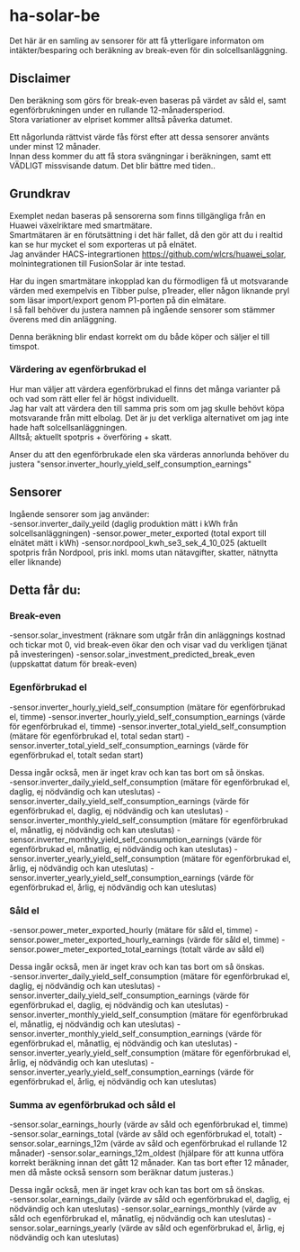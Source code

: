 # ha-solar-be
Det här är en samling av sensorer för att få ytterligare informaton om intäkter/besparing och beräkning av break-even för din solcellsanläggning.

## Disclaimer
Den beräkning som görs för break-even baseras på värdet av såld el, samt egenförbrukningen under en rullande 12-månadersperiod.  
Stora variationer av elpriset kommer alltså påverka datumet.

Ett någorlunda rättvist värde fås först efter att dessa sensorer använts under minst 12 månader.  
Innan dess kommer du att få stora svängningar i beräkningen, samt ett VÄDLIGT missvisande datum. Det blir bättre med tiden..

## Grundkrav
Exemplet nedan baseras på sensorerna som finns tillgängliga från en Huawei växelriktare med smartmätare.  
Smartmätaren är en förutsättning i det här fallet, då den gör att du i realtid kan se hur mycket el som exporteras ut på elnätet.  
Jag använder HACS-integrartionen https://github.com/wlcrs/huawei_solar, molnintegrationen till FusionSolar är inte testad.

Har du ingen smartmätare inkopplad kan du förmodligen få ut motsvarande värden med exempelvis en Tibber pulse, p1reader, eller någon liknande pryl som läsar import/export genom P1-porten på din elmätare.  
I så fall behöver du justera namnen på ingående sensorer som stämmer överens med din anläggning.

Denna beräkning blir endast korrekt om du både köper och säljer el till timspot.

### Värdering av egenförbrukad el
Hur man väljer att värdera egenförbrukad el finns det många varianter på och vad som rätt eller fel är högst individuellt.  
Jag har valt att värdera den till samma pris som om jag skulle behövt köpa motsvarande från mitt elbolag. Det är ju det verkliga alternativet om jag inte hade haft solcellsanläggningen.  
Alltså; aktuellt spotpris + överföring + skatt.

Anser du att den egenförbrukade elen ska värderas annorlunda behöver du justera "sensor.inverter_hourly_yield_self_consumption_earnings"

## Sensorer
Ingående sensorer som jag använder:  
-sensor.inverter_daily_yeild (daglig produktion mätt i kWh från solcellsanläggningen)
-sensor.power_meter_exported (total export till elnätet mätt i kWh)
-sensor.nordpool_kwh_se3_sek_4_10_025 (aktuellt spotpris från Nordpool, pris inkl. moms utan nätavgifter, skatter, nätnytta eller liknande)

## Detta får du:
### Break-even
-sensor.solar_investment (räknare som utgår från din anläggnings kostnad och tickar mot 0, vid break-even ökar den och visar vad du verkligen tjänat på investeringen)
-sensor.solar_investment_predicted_break_even (uppskattat datum för break-even)

### Egenförbrukad el
-sensor.inverter_hourly_yield_self_consumption (mätare för egenförbrukad el, timme)
-sensor.inverter_hourly_yield_self_consumption_earnings (värde för egenförbrukad el, timme)
-sensor.inverter_total_yield_self_consumption (mätare för egenförbrukad el, total sedan start)
-sensor.inverter_total_yield_self_consumption_earnings (värde för egenförbrukad el, totalt sedan start)

Dessa ingår också, men är inget krav och kan tas bort om så önskas.  
-sensor.inverter_daily_yield_self_consumption (mätare för egenförbrukad el, daglig, ej nödvändig och kan uteslutas)
-sensor.inverter_daily_yield_self_consumption_earnings (värde för egenförbrukad el, daglig, ej nödvändig och kan uteslutas)
-sensor.inverter_monthly_yield_self_consumption (mätare för egenförbrukad el, månatlig, ej nödvändig och kan uteslutas)
-sensor.inverter_monthly_yield_self_consumption_earnings (värde för egenförbrukad el, månatlig, ej nödvändig och kan uteslutas)
-sensor.inverter_yearly_yield_self_consumption (mätare för egenförbrukad el, årlig, ej nödvändig och kan uteslutas)
-sensor.inverter_yearly_yield_self_consumption_earnings (värde för egenförbrukad el, årlig, ej nödvändig och kan uteslutas)

### Såld el
-sensor.power_meter_exported_hourly (mätare för såld el, timme)
-sensor.power_meter_exported_hourly_earnings (värde för såld el, timme)
-sensor.power_meter_exported_total_earnings (totalt värde av såld el)

Dessa ingår också, men är inget krav och kan tas bort om så önskas.  
-sensor.inverter_daily_yield_self_consumption (mätare för egenförbrukad el, daglig, ej nödvändig och kan uteslutas)
-sensor.inverter_daily_yield_self_consumption_earnings (värde för egenförbrukad el, daglig, ej nödvändig och kan uteslutas)
-sensor.inverter_monthly_yield_self_consumption (mätare för egenförbrukad el, månatlig, ej nödvändig och kan uteslutas)
-sensor.inverter_monthly_yield_self_consumption_earnings (värde för egenförbrukad el, månatlig, ej nödvändig och kan uteslutas)
-sensor.inverter_yearly_yield_self_consumption (mätare för egenförbrukad el, årlig, ej nödvändig och kan uteslutas)
-sensor.inverter_yearly_yield_self_consumption_earnings (värde för egenförbrukad el, årlig, ej nödvändig och kan uteslutas)

### Summa av egenförbrukad och såld el
-sensor.solar_earnings_hourly (värde av såld och egenförbrukad el, timme)
-sensor.solar_earnings_total (värde av såld och egenförbrukad el, totalt)
-sensor.solar_earnings_12m (värde av såld och egenförbrukad el rullande 12 månader)
-sensor.solar_earnings_12m_oldest (hjälpare för att kunna utföra korrekt beräkning innan det gått 12 månader. Kan tas bort efter 12 månader, men då måste också sensorn som beräknar datum justeras.)

Dessa ingår också, men är inget krav och kan tas bort om så önskas.  
-sensor.solar_earnings_daily (värde av såld och egenförbrukad el, daglig, ej nödvändig och kan uteslutas)
-sensor.solar_earnings_monthly (värde av såld och egenförbrukad el, månatlig, ej nödvändig och kan uteslutas)
-sensor.solar_earnings_yearly (värde av såld och egenförbrukad el, årlig, ej nödvändig och kan uteslutas)